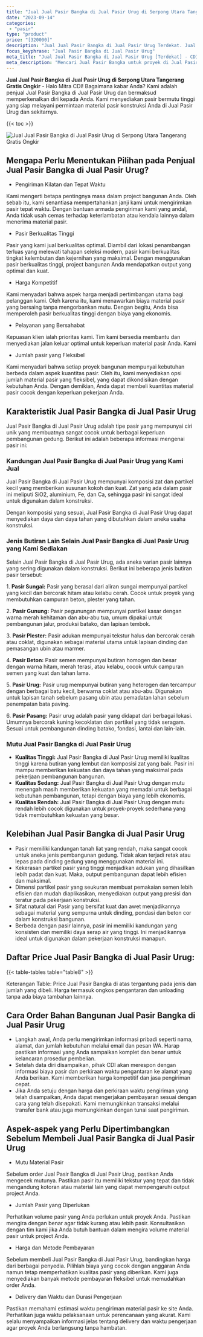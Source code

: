 ```yaml
---
title: "Jual Jual Pasir Bangka di Jual Pasir Urug di Serpong Utara Tangerang Gratis Ongkir"
date: "2023-09-14"
categories:
 - "pasir"
type: "product"
price: "[320000]"
description: "Jual Jual Pasir Bangka di Jual Pasir Urug Terdekat. Jual Pasir Bangka ini sering dipakai dalam proyek konstruksi sebagai bahan campuran yang berkualitas dan bersih. Hubungi kami untuk informasi lebih lanjut."
focus_keyphrase: "Jual Pasir Bangka di Jual Pasir Urug"
meta_title: "Jual Jual Pasir Bangka di Jual Pasir Urug [Terdekat] - CDI"
meta_description: "Mencari Jual Pasir Bangka untuk proyek di Jual Pasir Urug? Kami menawarkan Jual Pasir Bangka berkualitas untuk bahan campuran. Segera dapatkan penawaran terbaik."
---
```


**Jual Jual Pasir Bangka di Jual Pasir Urug di Serpong Utara Tangerang Gratis Ongkir** - Halo Mitra CDI! Bagaimana kabar Anda? Kami adalah penjual Jual Pasir Bangka di Jual Pasir Urug dan bermaksud memperkenalkan diri kepada Anda. Kami menyediakan pasir bermutu tinggi yang siap melayani permintaan material pasir konstruksi Anda di Jual Pasir Urug dan sekitarnya.

{{< toc >}}

![Jual Jual Pasir Bangka di Jual Pasir Urug di Serpong Utara Tangerang Gratis Ongkir](/images/pasir/pasir-bangunan-01.jpg)

## Mengapa Perlu Menentukan Pilihan pada Penjual Jual Pasir Bangka di Jual Pasir Urug?

*   Pengiriman Kilatan dan Tepat Waktu

Kami mengerti betapa pentingnya masa dalam project bangunan Anda. Oleh sebab itu, kami senantiasa mempertahankan janji kami untuk mengirimkan pasir tepat waktu. Dengan bantuan armada pengiriman kami yang andal, Anda tidak usah cemas terhadap keterlambatan atau kendala lainnya dalam menerima material pasir.
*   Pasir Berkualitas Tinggi

Pasir yang kami jual berkualitas optimal. Diambil dari lokasi penambangan terluas yang melewati tahapan seleksi modern, pasir kami berkualitas tingkat kelembutan dan kejernihan yang maksimal. Dengan menggunakan pasir berkualitas tinggi, project bangunan Anda mendapatkan output yang optimal dan kuat.
*   Harga Kompetitif

Kami menyadari bahwa aspek harga menjadi pertimbangan utama bagi pelanggan kami. Oleh karena itu, kami menawarkan biaya material pasir yang bersaing tanpa mengorbankan mutu. Dengan begitu, Anda bisa memperoleh pasir berkualitas tinggi dengan biaya yang ekonomis.
*   Pelayanan yang Bersahabat

Kepuasan klien ialah prioritas kami. Tim kami bersedia membantu dan menyediakan jalan keluar optimal untuk keperluan material pasir Anda. Kami

*   Jumlah pasir yang Fleksibel

Kami menyadari bahwa setiap proyek bangunan mempunyai kebutuhan berbeda dalam aspek kuantitas pasir. Oleh itu, kami menyediakan opsi jumlah material pasir yang fleksibel, yang dapat dikondisikan dengan kebutuhan Anda. Dengan demikian, Anda dapat membeli kuantitas material pasir cocok dengan keperluan pekerjaan Anda.

## Karakteristik Jual Pasir Bangka di Jual Pasir Urug

Jual Pasir Bangka di Jual Pasir Urug adalah tipe pasir yang mempunyai ciri unik yang membuatnya sangat cocok untuk berbagai keperluan pembangunan gedung. Berikut ini adalah beberapa informasi mengenai pasir ini:

### Kandungan Jual Pasir Bangka di Jual Pasir Urug yang Kami Jual

Jual Pasir Bangka di Jual Pasir Urug mempunyai komposisi zat dan partikel kecil yang memberikan susunan kokoh dan kuat. Zat yang ada dalam pasir ini meliputi SiO2, aluminium, Fe, dan Ca, sehingga pasir ini sangat ideal untuk digunakan dalam konstruksi.

Dengan komposisi yang sesuai, Jual Pasir Bangka di Jual Pasir Urug dapat menyediakan daya dan daya tahan yang dibutuhkan dalam aneka usaha konstruksi.

### Jenis Butiran Lain Selain Jual Pasir Bangka di Jual Pasir Urug yang Kami Sediakan

Selain Jual Pasir Bangka di Jual Pasir Urug, ada aneka varian pasir lainnya yang sering digunakan dalam konstruksi. Berikut ini beberapa jenis butiran pasir tersebut:

1\.  **Pasir Sungai:** Pasir yang berasal dari aliran sungai mempunyai partikel yang kecil dan bercorak hitam atau kelabu cerah. Cocok untuk proyek yang membutuhkan campuran beton, plester yang tahan.

2\.  **Pasir Gunung:** Pasir pegunungan mempunyai partikel kasar dengan warna merah kehitaman dan abu-abu tua, umum dipakai untuk pembangunan jalur, produksi batako, dan lapisan tembok.

3\.  **Pasir Plester:** Pasir adukan mempunyai tekstur halus dan bercorak cerah atau coklat, digunakan sebagai material utama untuk lapisan dinding dan pemasangan ubin atau marmer.

4\.  **Pasir Beton:** Pasir semen mempunyai butiran homogen dan besar dengan warna hitam, merah terasi, atau kelabu, cocok untuk campuran semen yang kuat dan tahan lama.

5\.  **Pasir Urug:** Pasir urug mempunyai butiran yang heterogen dan tercampur dengan berbagai batu kecil, berwarna coklat atau abu-abu. Digunakan untuk lapisan tanah sebelum pasang ubin atau pemadatan lahan sebelum penempatan bata paving.

6\.  **Pasir Pasang:** Pasir urug adalah pasir yang didapat dari berbagai lokasi. Umumnya bercorak kuning kecoklatan dan partikel yang tidak seragam. Sesuai untuk pembangunan dinding batako, fondasi, lantai dan lain-lain.

### Mutu Jual Pasir Bangka di Jual Pasir Urug

*   **Kualitas Tinggi:** Jual Pasir Bangka di Jual Pasir Urug memiliki kualitas tinggi karena butiran yang lembut dan komposisi zat yang baik. Pasir ini mampu memberikan kekuatan dan daya tahan yang maksimal pada pekerjaan pembangunan bangunan.
*   **Kualitas Sedang:** Jual Pasir Bangka di Jual Pasir Urug dengan mutu menengah masih memberikan kekuatan yang memadai untuk berbagai kebutuhan pembangunan, tetapi dengan biaya yang lebih ekonomis.
*   **Kualitas Rendah:** Jual Pasir Bangka di Jual Pasir Urug dengan mutu rendah lebih cocok digunakan untuk proyek-proyek sederhana yang tidak membutuhkan kekuatan yang besar.

## Kelebihan Jual Pasir Bangka di Jual Pasir Urug

*   Pasir memiliki kandungan tanah liat yang rendah, maka sangat cocok untuk aneka jenis pembangunan gedung. Tidak akan terjadi retak atau lepas pada dinding gedung yang menggunakan material ini.
*   Kekerasan partikel pasir yang tinggi menjadikan adukan yang dihasilkan lebih padat dan kuat. Maka, output pembangunan dapat lebih efisien dan maksimal.
*   Dimensi partikel pasir yang seukuran membuat pemakaian semen lebih efisien dan mudah diaplikasikan, menyediakan output yang presisi dan teratur pada pekerjaan konstruksi.
*   Sifat natural dari Pasir yang bersifat kuat dan awet menjadikannya sebagai material yang sempurna untuk dinding, pondasi dan beton cor dalam konstruksi bangunan.
*   Berbeda dengan pasir lainnya, pasir ini memiliki kandungan yang konsisten dan memiliki daya serap air yang tinggi. Ini menjadikannya ideal untuk digunakan dalam pekerjaan konstruksi manapun.

## Daftar Price Jual Pasir Bangka di Jual Pasir Urug:

{{< table-tables table="table8" >}}

Keterangan Table: Price Jual Pasir Bangka di atas tergantung pada jenis dan jumlah yang dibeli. Harga termasuk ongkos pengantaran dan unloading tanpa ada biaya tambahan lainnya.

## Cara Order Bahan Bangunan Jual Pasir Bangka di Jual Pasir Urug

*   Langkah awal, Anda perlu mengirimkan informasi pribadi seperti nama, alamat, dan jumlah kebutuhan melalui email dan pesan WA. Harap pastikan informasi yang Anda sampaikan komplet dan benar untuk kelancaran prosedur pembelian.
*   Setelah data diri disampaikan, pihak CDI akan merespon dengan informasi biaya pasir dan perkiraan waktu pengantaran ke alamat yang Anda berikan. Kami memberikan harga kompetitif dan jasa pengiriman cepat.
*   Jika Anda setuju dengan harga dan perkiraan waktu pengiriman yang telah disampaikan, Anda dapat mengerjakan pembayaran sesuai dengan cara yang telah disepakati. Kami memungkinkan transaksi melalui transfer bank atau juga memungkinkan dengan tunai saat pengiriman.

## Aspek-aspek yang Perlu Dipertimbangkan Sebelum Membeli Jual Pasir Bangka di Jual Pasir Urug

*   Mutu Material Pasir

Sebelum order Jual Pasir Bangka di Jual Pasir Urug, pastikan Anda mengecek mutunya. Pastikan pasir itu memiliki tekstur yang tepat dan tidak mengandung kotoran atau material lain yang dapat mempengaruhi output project Anda.
*   Jumlah Pasir yang Diperlukan

Perhatikan volume pasir yang Anda perlukan untuk proyek Anda. Pastikan mengira dengan benar agar tidak kurang atau lebih pasir. Konsultasikan dengan tim kami jika Anda butuh bantuan dalam mengira volume material pasir untuk project Anda.
*   Harga dan Metode Pembayaran

Sebelum membeli Jual Pasir Bangka di Jual Pasir Urug, bandingkan harga dari berbagai penyedia. Pilihlah biaya yang cocok dengan anggaran Anda namun tetap memperhatikan kualitas pasir yang diberikan. Kami juga menyediakan banyak metode pembayaran fleksibel untuk memudahkan order Anda.
*   Delivery dan Waktu dan Durasi Pengerjaan

Pastikan memahami estimasi waktu pengiriman material pasir ke site Anda. Perhatikan juga waktu pelaksanaan untuk perencanaan yang akurat. Kami selalu menyampaikan informasi jelas tentang delivery dan waktu pengerjaan agar proyek Anda berlangsung tanpa hambatan.